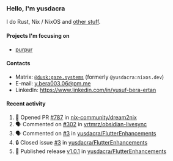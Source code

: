 ### Hello, I'm yusdacra

I do Rust, Nix / NixOS and [other stuff](https://gaze.systems/).

#### Projects I'm focusing on

- [purpur](https://github.com/harmony-development/purpur)

#### Contacts

- Matrix: [`@dusk:gaze.systems`](https://matrix.to/#/@dusk:gaze.systems) (formerly `@yusdacra:nixos.dev`)
- E-mail: y.bera003.06@pm.me
- LinkedIn: https://www.linkedin.com/in/yusuf-bera-ertan

#### Recent activity

<!--START_SECTION:activity-->
1. 💪 Opened PR [#787](https://github.com/nix-community/dream2nix/pull/787) in [nix-community/dream2nix](https://github.com/nix-community/dream2nix)
2. 🗣 Commented on [#302](https://github.com/vrtmrz/obsidian-livesync/issues/302#issuecomment-1794086659) in [vrtmrz/obsidian-livesync](https://github.com/vrtmrz/obsidian-livesync)
3. 🗣 Commented on [#3](https://github.com/yusdacra/FlutterEnhancements/issues/3#issuecomment-1793599931) in [yusdacra/FlutterEnhancements](https://github.com/yusdacra/FlutterEnhancements)
4. 🔒 Closed issue [#3](https://github.com/yusdacra/FlutterEnhancements/issues/3) in [yusdacra/FlutterEnhancements](https://github.com/yusdacra/FlutterEnhancements)
5. 🚀 Published release [v1.0.1](https://github.com/yusdacra/FlutterEnhancements/releases/tag/v1.0.1) in [yusdacra/FlutterEnhancements](https://github.com/yusdacra/FlutterEnhancements)
<!--END_SECTION:activity-->
